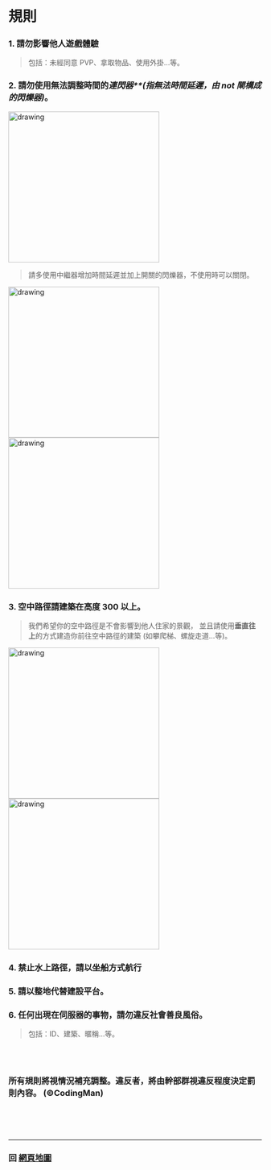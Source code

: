 # 規則

### 1. 請勿影響他人遊戲體驗
>包括：未經同意 PVP、拿取物品、使用外掛…等。

### 2. 請勿使用無法調整時間的*連閃器**(指無法時間延遲，由 not 閘構成的閃爍器)*。  
   <img src="https://raw.githubusercontent.com/rock-mc/rock-mc.github.io/master/images/BuildRule01.gif" alt="drawing" width="300" style="vertical-align:middle"/>  

>請多使用中繼器增加時間延遲並加上開關的閃爍器，不使用時可以關閉。
<img src="https://raw.githubusercontent.com/rock-mc/rock-mc.github.io/master/images/BuildRule02.gif" alt="drawing" width="300" style="vertical-align:middle"/>  
<img src="https://raw.githubusercontent.com/rock-mc/rock-mc.github.io/master/images/BuildRule03.gif" alt="drawing" width="300" style="vertical-align:middle"/>  

### 3. 空中路徑請建築在高度 300 以上。
>我們希望你的空中路徑是不會影響到他人住家的景觀，
>並且請使用**垂直往上**的方式建造你前往空中路徑的建築
>(如攀爬梯、螺旋走道…等)。  
<img src="https://raw.githubusercontent.com/rock-mc/rock-mc.github.io/master/images/BuildRule04.png" alt="drawing" width="300" style="vertical-align:middle"/>
<img src="https://raw.githubusercontent.com/rock-mc/rock-mc.github.io/master/images/BuildRule05.png" alt="drawing" width="300" style="vertical-align:middle"/>  

### 4. 禁止水上路徑，請以坐船方式航行

### 5. 請以整地代替建設平台。

### 6. 任何出現在伺服器的事物，請勿違反社會善良風俗。
>包括：ID、建築、暱稱…等。

<br>
<br>

### 所有規則將視情況補充調整。違反者，將由幹部群視違反程度決定罰則內容。  (©CodingMan)
<br>
<br>
<br>

------

### 回 [網頁地圖](https://rock-mc.github.io/sitemap/)  

